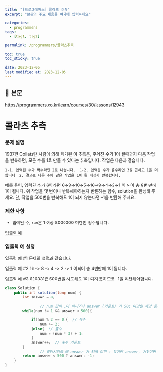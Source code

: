 ```yaml
---
title: "[프로그래머스] 콜라츠 추측"
excerpt: "본문의 주요 내용을 여기에 입력하세요"

categories:
  - programmers
tags:
  - [tag1, tag2]

permalink: /programmers/콜라츠추측

toc: true
toc_sticky: true

date: 2023-12-05
last_modified_at: 2023-12-05
---
```


## 🦥 본문

https://programmers.co.kr/learn/courses/30/lessons/12943

# 콜라츠 추측

### **문제 설명**

1937년 Collatz란 사람에 의해 제기된 이 추측은, 주어진 수가 1이 될때까지 다음 작업을 반복하면, 모든 수를 1로 만들 수 있다는 추측입니다. 작업은 다음과 같습니다.

`1-1. 입력된 수가 짝수라면 2로 나눕니다. 
1-2. 입력된 수가 홀수라면 3을 곱하고 1을 더합니다.
2. 결과로 나온 수에 같은 작업을 1이 될 때까지 반복합니다.`

예를 들어, 입력된 수가 6이라면 6→3→10→5→16→8→4→2→1 이 되어 총 8번 만에 1이 됩니다. 위 작업을 몇 번이나 반복해야하는지 반환하는 함수, solution을 완성해 주세요. 단, 작업을 500번을 반복해도 1이 되지 않는다면 –1을 반환해 주세요.

### 제한 사항

- 입력된 수, `num`은 1 이상 8000000 미만인 정수입니다.

[입출력 예](https://www.notion.so/0825bbf0bc254e8d86f1d8c6fcadb33f?pvs=21)

### 입출력 예 설명

입출력 예 #1 문제의 설명과 같습니다.

입출력 예 #2 16 -> 8 -> 4 -> 2 -> 1 이되어 총 4번만에 1이 됩니다.

입출력 예 #3 626331은 500번을 시도해도 1이 되지 못하므로 -1을 리턴해야합니다.

```java
class Solution {
    public int solution(long num) {
        int answer = 0;
        
				// num 값이 1이 아니거나 answer (카운트) 가 500 미만일 때만 동작
        while(num != 1 && answer < 500){
            
            if(num % 2 == 0){  // 짝수
                num /= 2;
            }else{  // 홀수
                num = (num * 3) + 1;
            }
            answer++;  // 횟수 카운트
        }
				// 리턴시켜줄 때 answer 가 500 미만 : 참이면 answer, 거짓이면 -1 반환
        return answer < 500 ? answer: -1;
    }
}
```